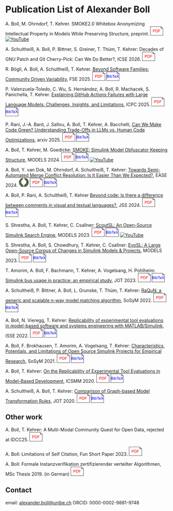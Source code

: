 # Publication List of Alexander Boll

A. Boll, M. Ohrndorf, T. Kehrer. SMOKE2.0 Whitebox Anonymizing Intellectual Property in Models While Preserving Structure, preprint. [![.pdf](pdf_icon.png)](publications/SMOKE2.0_Whitebox_Anonymizing_Intellectual_Property_in_Models_While_Preserving_Structure.pdf) [![YouTube](yt_icon.png)](https://youtu.be/0i42BzgJAUA)

A. Schultheiß, A. Boll, P. Bittner, S. Greiner, T. Thüm, T. Kehrer: Decades of GNU Patch and Git Cherry-Pick: Can We Do Better?, ICSE 2026. [![.pdf](pdf_icon.png)](publications/Decades_of_GNU_Patch_and_Git_Cherry-Pick_Can_We_Do_Better.pdf)

R. Bögli, A. Boll, A. Schultheiß, T. Kehrer. [Beyond Software Families: Community Driven Variability](https://doi.org/10.1145/3696630.3728501), FSE 2025. [![.pdf](pdf_icon.png)](publications/Beyond_Software_Families_Community_Driven_Variability.pdf) [![BibTeX](bibtex_icon.png)](publications/Beyond_Software_Families_Community_Driven_Variability.bib)

P. Valenzuela-Toledo, C. Wu, S. Hernández, A. Boll, R. Machacek, S. Panichella, T. Kehrer. [Explaining GitHub Actions Failures with Large Language Models: Challenges, Insights, and Limitations](https://doi.org/10.1109/ICPC66645.2025.00037), ICPC 2025. [![.pdf](pdf_icon.png)](publications/Explaining_GitHub_Actions_Failures_with_Large_Language_Models_Challenges_Insights_and_Limitations.pdf) [![BibTeX](bibtex_icon.png)](publications/Explaining_GitHub_Actions_Failures_with_Large_Language_Models_Challenges_Insights_and_Limitations.bib)

P. Rani, J.-A. Bard, J. Sallou, A. Boll, T. Kehrer, A. Bacchelli, [Can We Make Code Green? Understanding Trade-Offs in LLMs vs. Human Code Optimizations](https://doi.org/10.48550/arXiv.2503.20126), arxiv 2025. [![.pdf](pdf_icon.png)](publications/Can_We_Make_Code_Green_Understanding_Trade-Offs_in_LLMs_vs_Human_Code_Optimizations.pdf) [![BibTeX](bibtex_icon.png)](publications/Can_We_Make_Code_Green_Understanding_Trade-Offs_in_LLMs_vs_Human_Code_Optimizations.bib)

A. Boll, T. Kehrer, M. Goedicke: [SMOKE: Simulink Model Obfuscator Keeping Structure](https://doi.org/10.1145/3652620.3687788), MODELS 2024. [![.pdf](pdf_icon.png)](publications/SMOKE_-_Simulink_Model_Obfuscation_Keeping_Structure.pdf) [![BibTex](bibtex_icon.png)](publications/SMOKE_-_Simulink_Model_Obfuscation_Keeping_Structure.bib)  [![YouTube](yt_icon.png)](https://youtu.be/TFeFNKHSlAw)

A. Boll, Y. van Dok, M. Ohrndorf, A. Schultheiß, T. Kehrer: [Towards Semi-Automated Merge Conflict Resolution: Is It Easier Than We Expected?](https://doi.org/10.1145/3661167.3661197), EASE 2024. [![Distinguished Paper Award](distinguished_paper_mini.png)](https://seg.inf.unibe.ch/news/2405_ease) [![.pdf](pdf_icon.png)](publications/Towards_Semi-Automated_Merge_Conflict_Resolution_Is_It_Easier_Than_We_Expected.pdf) [![BibTeX](bibtex_icon.png)](publications/Towards_Semi-Automated_Merge_Conflict_Resolution_Is_It_Easier_Than_We_Expected.bib)

A. Boll, P. Rani, A. Schultheiß, T. Kehrer [Beyond code: Is there a difference between comments in visual and textual languages?](https://doi.org/10.1016/j.jss.2024.112087), JSS 2024. [![.pdf](pdf_icon.png)](publications/Beyond_Code_Is_There_a_Difference_Between_Comments.pdf) [![BibTeX](bibtex_icon.png)](publications/Beyond_Code_Is_There_a_Difference_Between_Comments.bib)

S. Shrestha, A. Boll, T. Kehrer, C. Csallner: [ScoutSL: An Open-Source Simulink Search Engine](https://doi.org/10.1109/MODELS-C59198.2023.00022), MODELS 2023. [![.pdf](pdf_icon.png)](publications/ScoutSL_An_Open-source_Simulink_Search_Engine.pdf) [![BibTeX](bibtex_icon.png)](publications/ScoutSL_An_Open-source_Simulink_Search_Engine.bib) [![YouTube](yt_icon.png)](https://youtu.be/HwsHL8LrVCM)

S. Shrestha, A. Boll, S. Chowdhury, T. Kehrer, C. Csallner: [EvoSL: A Large Open-Source Corpus of Changes in Simulink Models & Projects](https://doi.org/10.1109/MODELS58315.2023.00024), MODELS 2023. [![.pdf](pdf_icon.png)](publications/EvoSL_A_Large_Open-Source_Corpus_of_Changes_in_Simulink_Models_&_Projects.pdf) [![BibTeX](bibtex_icon.png)](publications/EvoSL_A_Large_Open-Source_Corpus_of_Changes_in_Simulink_Models_&_Projects.bib)

T. Amorim, A. Boll, F. Bachmann, T. Kehrer, A. Vogelsang, H. Pohlheim: [Simulink bus usage in practice: an empirical study](http://dx.doi.org/10.5381/jot.2023.22.2.a12), JOT 2023. [![.pdf](pdf_icon.png)](publications/Simulink_bus_usage_in_practice_an_empirical_study.pdf) [![BibTeX](bibtex_icon.png)](publications/Simulink_bus_usage_in_practice_an_empirical_study.bib)

A. Schultheiß, P. Bittner, A. Boll, L. Grunske, T. Thüm, T. Kehrer: [RaQuN: a generic and scalable n-way model matching algorithm](https://doi.org/10.1007/s10270-022-01062-5), SoSyM 2022. [![.pdf](pdf_icon.png)](publications/RaQuN_a_generic_and_scalable_n-way_model_matching_algorithm.pdf) [![BibTeX](bibtex_icon.png)](publications/RaQuN_a_generic_and_scalable_n-way_model_matching_algorithm.bib)

A. Boll, N. Vieregg, T. Kehrer: [Replicability of experimental tool evaluations in model-based software and systems engineering with MATLAB/Simulink](https://doi.org/10.1007/s11334-022-00442-w), ISSE 2022. [![.pdf](pdf_icon.png)](publications/Replicability_of_experimental_tool_evaluations_in_model-based_software_and_systems_engineering_with_MATLABSimulink.pdf) [![BibTeX](bibtex_icon.png)](publications/Replicability_of_experimental_tool_evaluations_in_model-based_software_and_systems_engineering_with_MATLABSimulink.bib)

A. Boll, F. Brokhausen, T. Amorim, A. Vogelsang, T. Kehrer: [Characteristics, Potentials, and Limitations of Open Source Simulink Projects for Empirical Research](https://doi.org/10.1007/s10270-021-00883-0), SoSyM 2021. [![.pdf](pdf_icon.png)](publications/Characteristics,_Potentials,_and_Limitations_of_Open_Source_Simulink_Projects_for_Empirical_Research.pdf) [![BibTeX](bibtex_icon.png)](publications/Characteristics,_Potentials,_and_Limitations_of_Open_Source_Simulink_Projects_for_Empirical_Research.bib)

A. Boll, T. Kehrer: [On the Replicability of Experimental Tool Evaluations in Model-Based Development](https://doi.org/10.1007/978-3-030-58167-1_9), ICSMM 2020. [![.pdf](pdf_icon.png)](publications/On_the_Replicability_of_Experimental_Tool_Evaluations_in_Model-based_Development.pdf) [![BibTeX](bibtex_icon.png)](publications/On_the_Replicability_of_Experimental_Tool_Evaluations_in_Model-based_Development.bib)

A. Schultheiß, A. Boll, T. Kehrer: [Comparison of Graph-based Model Transformation Rules](http://dx.doi.org/10.5381/jot.2020.19.2.a3), JOT 2020. [![.pdf](pdf_icon.png)](publications/Comparison_of_graph-based_model_transformation_rules.pdf) [![BibTeX](bibtex_icon.png)](publications/Comparison_of_graph-based_model_transformation_rules.bib)

## Other work

A. Boll, T. Kehrer: A Multi-Modal Community Quest for Open Data, rejected at IDCC25. [![.pdf](pdf_icon.png)](publications/Multi-Modal_Community_Quest_for_Open_Data.pdf)

A. Boll: Limitations of Self Citation, Fun Short Paper 2023. [![.pdf](pdf_icon.png)](publications/Limitations_of_Self_Citation.pdf)

A. Boll: Formale Instanzverifikation zertifizierender verteilter Algorithmen, MSc Thesis 2019. (in German) [![.pdf](pdf_icon.png)](publications/Diplomarbeit_Formale_Instanzverifikation_zertifizierender_verteilter_Algorithmen.pdf)

## Contact

email: alexander.boll@unibe.ch
ORCID: 0000-0002-9881-9748
